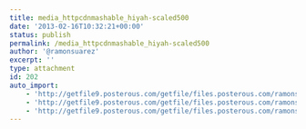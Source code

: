 ```yaml
---
title: media_httpcdnmashable_hiyah-scaled500
date: '2013-02-16T10:32:21+00:00'
status: publish
permalink: /media_httpcdnmashable_hiyah-scaled500
author: '@ramonsuarez'
excerpt: ''
type: attachment
id: 202
auto_import:
    - 'http://getfile9.posterous.com/getfile/files.posterous.com/ramonsuarez/oigcqkrDyjxxiubCickjpgjjmwdHrbAJFbhqDHuyycHdtvcGAHHClgEhHzFA/media_httpcdnmashable_hiyah.jpg.scaled500.jpg'
    - 'http://getfile9.posterous.com/getfile/files.posterous.com/ramonsuarez/oigcqkrDyjxxiubCickjpgjjmwdHrbAJFbhqDHuyycHdtvcGAHHClgEhHzFA/media_httpcdnmashable_hiyah.jpg.scaled500.jpg'
    - 'http://getfile9.posterous.com/getfile/files.posterous.com/ramonsuarez/oigcqkrDyjxxiubCickjpgjjmwdHrbAJFbhqDHuyycHdtvcGAHHClgEhHzFA/media_httpcdnmashable_hiyah.jpg.scaled500.jpg'
---
```

<!DOCTYPE html PUBLIC "-//W3C//DTD HTML 4.0 Transitional//EN" "http://www.w3.org/TR/REC-html40/loose.dtd">
<?xml encoding="UTF-8">
